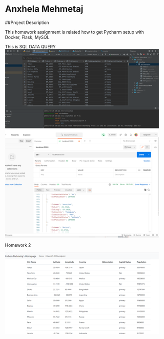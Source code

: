 # Anxhela Mehmetaj 
 
 ##Project Description 

This homework assignment is related how to get Pycharm setup with Docker, Flask, MySQL
 

 This is SQL DATA QUERY
<img src= "screenshots/query.PNG">
<img src= "screenshots/cities1.PNG">

 Homework 2
 
<img src="screenshots/cities2.PNG">